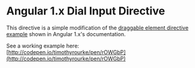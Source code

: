 # Angular 1.x Dial Input Directive

This directive is a simple modification of the [draggable element directive example](https://docs.angularjs.org/guide/compiler#directive) shown in Angular 1.x's documentation.

See a working example here: [http://codepen.io/timothyrourke/pen/rOWGbP](http://codepen.io/timothyrourke/pen/rOWGbP)